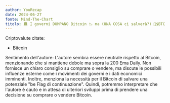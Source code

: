 ```yaml
---
author: YouRecap
date: 2024-06-27
fonte: Mind-The-Chart 
titolo: 🏛️ I governi DUMPANO Bitcoin 📉 ma (UNA COSA ci salverà?) 🌟$BTC
---
```


Criptovalute citate:
- Bitcoin

Sentimento dell'autore: 
L'autore sembra essere neutrale rispetto al Bitcoin, menzionando che si mantiene debole ma sopra la 200 Ema Daily. Non fornisce un chiaro consiglio su comprare o vendere, ma discute le possibili influenze esterne come i movimenti dei governi e i dati economici imminenti. Inoltre, menziona la necessità per il Bitcoin di salvare una potenziale "be Flag di continuazione". Quindi, potremmo interpretare che l'autore è cauto e in attesa di ulteriori sviluppi prima di prendere una decisione su comprare o vendere Bitcoin.
